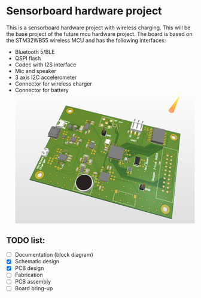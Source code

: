 # Sensorboard hardware project
This is a sensorboard hardware project with wireless charging. This will be the base project of the future mcu hardware project.
The board is based on the STM32WB55 wireless MCU and has the following interfaces:
- Bluetooth 5/BLE
- QSPI flash
- Codec with I2S interface
- Mic and speaker
- 3 axis I2C accelerometer
- Connector for wireless charger
- Connector for battery
![](docs/pics/pcb.png)
## TODO list:
- [ ] Documentation (block diagram)
- [x] Schematic design
- [x] PCB design 
- [ ] Fabrication
- [ ] PCB assembly
- [ ] Board bring-up
